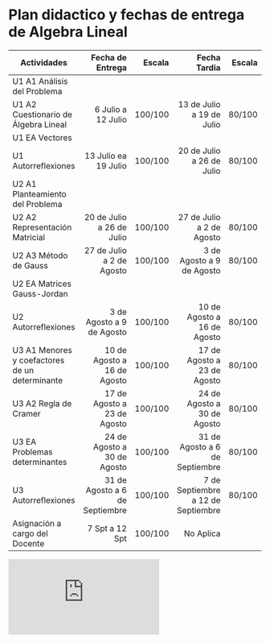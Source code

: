 # Plan didactico y fechas de entrega de Algebra Lineal

| Actividades | Fecha de Entrega | Escala | Fecha Tardia | Escala |
|--|--:|--:|--:|--:|
| U1 A1 Análisis del Problema |  |  |  |  |
| U1 A2 Cuestionario de Álgebra Lineal | 6 Julio a 12 Julio | 100/100 | 13 de Julio a 19 de Julio | 80/100 |
| U1 EA Vectores |  |  |  |  |
| U1  Autorreflexiones | 13 Julio ea 19 Julio | 100/100 | 20 de Julio a 26 de Julio | 80/100 |
| U2 A1 Planteamiento del Problema |  |  |  |  |
| U2 A2  Representación Matricial | 20 de Julio a 26 de Julio | 100/100 | 27 de Julio a 2 de Agosto | 80/100 |
| U2 A3 Método de Gauss | 27 de Julio a 2 de Agosto | 100/100 | 3 de Agosto a 9 de Agosto | 80/100 |
| U2 EA Matrices Gauss-Jordan |  |  |  |  |
| U2 Autorreflexiones | 3 de Agosto a 9 de Agosto | 100/100 | 10 de Agosto a 16 de Agosto | 80/100 |
| U3 A1 Menores y coefactores de un determinante | 10 de Agosto a 16 de Agosto | 100/100 | 17 de Agosto a 23 de Agosto | 80/100 |
| U3 A2 Regla de Cramer | 17 de Agosto a 23 de Agosto | 100/100 | 24 de Agosto a 30 de Agosto | 80/100 |
| U3 EA Problemas determinantes | 24 de Agosto a 30 de Agosto | 100/100 | 31 de Agosto a 6 de Septiembre | 80/100 |
| U3 Autorreflexiones | 31 de Agosto a 6 de Septiembre | 100/100 | 7 de Septiembre a 12 de Septiembre | 80/100 |
| Asignación a cargo del Docente | 7 Spt a 12 Spt | 100/100 | No Aplica |  |


![Fuente de informacion](https://campus.unadmexico.mx/mod/forum/discuss.php?d=23175#p66958)


